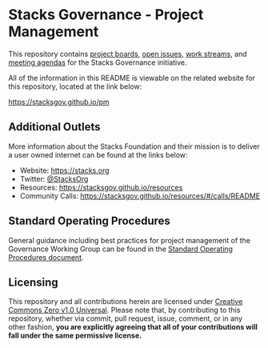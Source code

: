 # Stacks Governance - Project Management

This repository contains [project boards](https://github.com/stacksgov/pm/projects), [open issues](https://github.com/stacksgov/pm/issues), [work streams](./work-streams), and [meeting agendas](https://github.com/stacksgov/pm/issues?q=is%3Aissue+is%3Aopen+label%3Amtg-agenda) for the Stacks Governance initiative.

All of the information in this README is viewable on the related website for this repository, located at the link below:

https://stacksgov.github.io/pm

## Additional Outlets

More information about the Stacks Foundation and their mission is to deliver a user owned internet can be found at the links below:

- Website: https://stacks.org
- Twitter: [@StacksOrg](https://twitter.com/StacksOrg)
- Resources: https://stacksgov.github.io/resources
- Community Calls: https://stacksgov.github.io/resources/#/calls/README

## Standard Operating Procedures

General guidance including best practices for project management of the Governance Working Group can be found in the [Standard Operating Procedures document](sop.md).

## Licensing

This repository and all contributions herein are licensed under [Creative Commons Zero v1.0 Universal](LICENSE). Please note that, by contributing to this repository, whether via commit, pull request, issue, comment, or in any other fashion, **you are explicitly agreeing that all of your contributions will fall under the same permissive license.**

